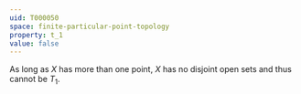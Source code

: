 ```yaml
---
uid: T000050
space: finite-particular-point-topology
property: t_1
value: false
---
```

As long as $X$ has more than one point, $X$ has no disjoint open sets and thus cannot be $T_1$.

